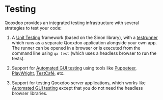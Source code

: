 # Testing

Qooxdoo provides an integrated testing infrastructure
with several strategies to test your code:

1) A [Unit Testing](unit_testing.md) framework (based on the Sinon
library), with a [testrunner](https://github.com/qooxdoo/qxl.testtapper)
which runs as a separate Qooxdoo application alongside your own app.
The runner can be opened in a browser or is executed from the command
line using `qx test` (which uses a headless browser to run the tests).

2) Support for [Automated GUI testing](gui_testing.md) using tools like
[Puppeteer](https://pptr.dev/), [PlayWright](https://playwright.dev/),
[TestCafé](https://devexpress.github.io/testcafe/), etc.  
 
3) Support for testing Qooxdoo server applications,
which works like [Automated GUI testing](gui_testing.md) except that you do not 
need the headless browser libraries. 

